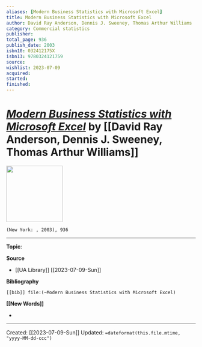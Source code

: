 ```yaml
---
aliases: [Modern Business Statistics with Microsoft Excel]
title: Modern Business Statistics with Microsoft Excel
author: David Ray Anderson, Dennis J. Sweeney, Thomas Arthur Williams
category: Commercial statistics
publisher: 
total_page: 936
publish_date: 2003
isbn10: 032412175X
isbn13: 9780324121759
source: 
wishlist: 2023-07-09
acquired: 
started: 
finished: 
---
```

# *[Modern Business Statistics with Microsoft Excel]()* by [[David Ray Anderson, Dennis J. Sweeney, Thomas Arthur Williams]]

<img src="" width=150>

`(New York: , 2003), 936`



--- 
**Topic**: 

**Source**
- [[UA Library]] [[2023-07-09-Sun]]

**Bibliography**

```query
[[bib]] file:(~Modern Business Statistics with Microsoft Excel)
```
 

**[[New Words]]**

- 

---
Created: [[2023-07-09-Sun]]
Updated: `=dateformat(this.file.mtime, "yyyy-MM-dd-ccc")`